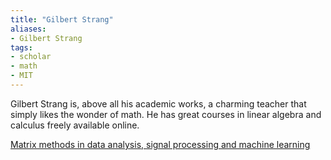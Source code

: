 ```yaml
---
title: "Gilbert Strang"
aliases:
- Gilbert Strang
tags:
- scholar
- math
- MIT
---
```


Gilbert Strang is, above all his academic works, a charming teacher that simply likes the wonder of math. He has great courses in linear algebra and calculus freely available online.

[Matrix methods in data analysis, signal processing and machine learning](https://youtube.com/playlist?list=PLUl4u3cNGP63oMNUHXqIUcrkS2PivhN3k)
